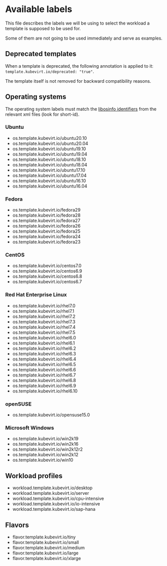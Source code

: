 # Available labels

This file describes the labels we will be using to select
the workload a template is supposed to be used for.

Some of them are not going to be used immediately and serve
as examples.

## Deprecated templates

When a template is deprecated, the following annotation is applied to it: `template.kubevirt.io/deprecated: "true"`.

The template itself is not removed for backward compatibility reasons.

## Operating systems

The operating system labels must match the [libosinfo
identifiers](https://gitlab.com/libosinfo/osinfo-db/tree/master/data/os) from the relevant xml files (look for short-id).

### Ubuntu

- os.template.kubevirt.io/ubuntu20.10
- os.template.kubevirt.io/ubuntu20.04
- os.template.kubevirt.io/ubuntu19.10
- os.template.kubevirt.io/ubuntu19.04
- os.template.kubevirt.io/ubuntu18.10
- os.template.kubevirt.io/ubuntu18.04
- os.template.kubevirt.io/ubuntu17.10
- os.template.kubevirt.io/ubuntu17.04
- os.template.kubevirt.io/ubuntu16.10
- os.template.kubevirt.io/ubuntu16.04

### Fedora

- os.template.kubevirt.io/fedora29
- os.template.kubevirt.io/fedora28
- os.template.kubevirt.io/fedora27
- os.template.kubevirt.io/fedora26
- os.template.kubevirt.io/fedora25
- os.template.kubevirt.io/fedora24
- os.template.kubevirt.io/fedora23

### CentOS

- os.template.kubevirt.io/centos7.0
- os.template.kubevirt.io/centos6.9
- os.template.kubevirt.io/centos6.8
- os.template.kubevirt.io/centos6.7

### Red Hat Enterprise Linux

- os.template.kubevirt.io/rhel7.0
- os.template.kubevirt.io/rhel7.1
- os.template.kubevirt.io/rhel7.2
- os.template.kubevirt.io/rhel7.3
- os.template.kubevirt.io/rhel7.4
- os.template.kubevirt.io/rhel7.5
- os.template.kubevirt.io/rhel6.0
- os.template.kubevirt.io/rhel6.1
- os.template.kubevirt.io/rhel6.2
- os.template.kubevirt.io/rhel6.3
- os.template.kubevirt.io/rhel6.4
- os.template.kubevirt.io/rhel6.5
- os.template.kubevirt.io/rhel6.6
- os.template.kubevirt.io/rhel6.7
- os.template.kubevirt.io/rhel6.8
- os.template.kubevirt.io/rhel6.9
- os.template.kubevirt.io/rhel6.10

### openSUSE

- os.template.kubevirt.io/opensuse15.0

### Microsoft Windows

- os.template.kubevirt.io/win2k19
- os.template.kubevirt.io/win2k16
- os.template.kubevirt.io/win2k12r2
- os.template.kubevirt.io/win2k12
- os.template.kubevirt.io/win10

## Workload profiles

- workload.template.kubevirt.io/desktop
- workload.template.kubevirt.io/server
- workload.template.kubevirt.io/cpu-intensive
- workload.template.kubevirt.io/io-intensive
- workload.template.kubevirt.io/sap-hana

## Flavors

- flavor.template.kubevirt.io/tiny
- flavor.template.kubevirt.io/small
- flavor.template.kubevirt.io/medium
- flavor.template.kubevirt.io/large
- flavor.template.kubevirt.io/xlarge

